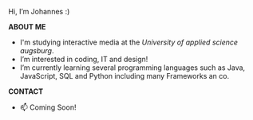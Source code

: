 Hi, I’m Johannes :)


**ABOUT ME**
- I'm studying interactive media at the *University of applied science augsburg*.
- I’m interested in coding, IT and design!
- I’m currently learning several programming languages such as Java, JavaScript, SQL and Python including many Frameworks an co.

**CONTACT**
- 📫 Coming Soon!
